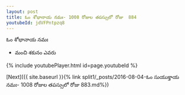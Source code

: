 ```yaml
---
layout: post
title: ఓం శోభానాయ నమః- 1008 రోజుల తపస్సులో రోజు  884
youtubeId: jdVFPntpzq8
---
```

 
 
 ఓం శోభానాయ నమః  
 
 -  మంచి శకునం  ఎవరు 
 
  
 
  
 
 
 
 
 
 


{% include youtubePlayer.html id=page.youtubeId %}
 
[Next]({{ site.baseurl }}{% link  split1/_posts/2016-08-04-ఓం సుయుక్తాయ నమః- 1008 రోజుల తపస్సులో రోజు  883.md%})
 
